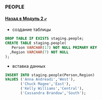 ### PEOPLE

#### [Назад в Модуль 2 ⤶](/data/Module2/readme.md)

- создание таблицы

```sql
DROP TABLE IF EXISTS staging.people;
CREATE TABLE staging.people(
   Person VARCHAR(17) NOT NULL PRIMARY KEY
  ,Region VARCHAR(7) NOT NULL
);
```
- вставка данных

```sql
INSERT INTO staging.people(Person,Region) 
VALUES ('Anna Andreadi','West'),
       ('Chuck Magee','East'),
       ('Kelly Williams','Central'),
       ('Cassandra Brandow','South');
```